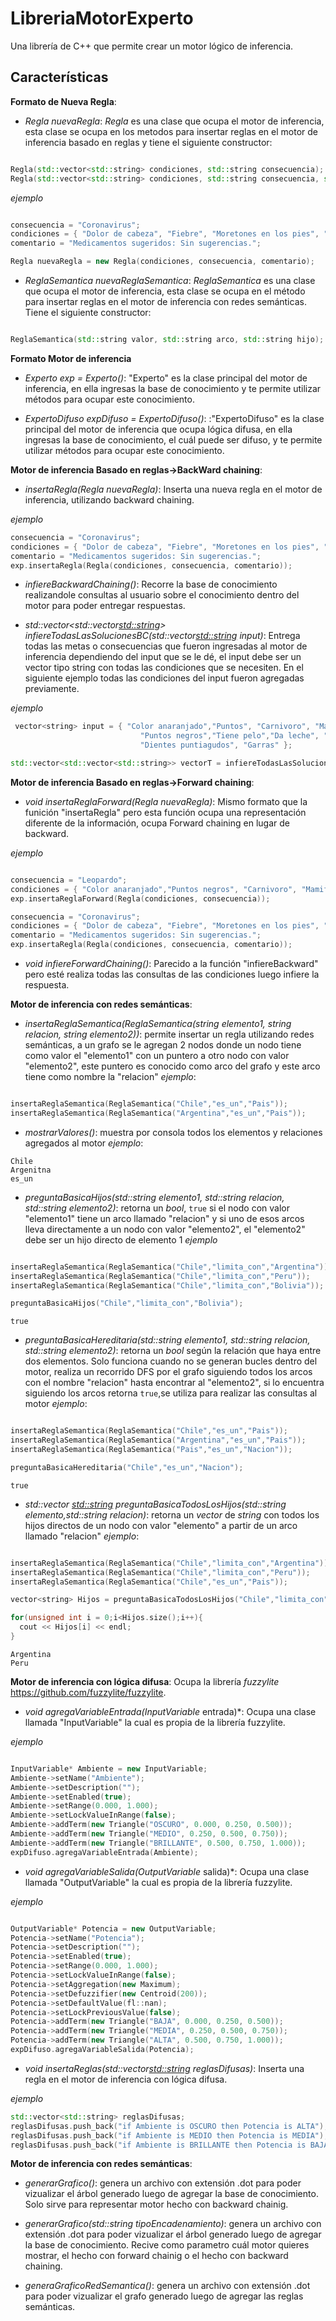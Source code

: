 # LibreriaMotorExperto

Una librería de C++ que permite crear un motor lógico de inferencia.

## Características

**Formato de Nueva Regla**:

- *Regla nuevaRegla*: *Regla* es una clase que ocupa el motor de inferencia, esta clase se ocupa en los metodos para insertar reglas en el motor de inferencia basado en reglas y tiene el siguiente constructor:

```cpp

Regla(std::vector<std::string> condiciones, std::string consecuencia);
Regla(std::vector<std::string> condiciones, std::string consecuencia, std::string comentario);

```
*ejemplo*

```cpp

consecuencia = "Coronavirus";
condiciones = { "Dolor de cabeza", "Fiebre", "Moretones en los pies", "Tos seca" };
comentario = "Medicamentos sugeridos: Sin sugerencias.";

Regla nuevaRegla = new Regla(condiciones, consecuencia, comentario);

```

- *ReglaSemantica nuevaReglaSemantica*: *ReglaSemantica* es una clase que ocupa el motor de inferencia, esta clase se ocupa en el método para insertar reglas en el motor de inferencia con redes semánticas. Tiene el siguiente constructor:

```cpp

ReglaSemantica(std::string valor, std::string arco, std::string hijo);

```
**Formato Motor de inferencia**

- *Experto exp = Experto()*: "Experto" es la clase principal del motor de inferencia, en ella ingresas la base de conocimiento y te permite utilizar métodos para ocupar este conocimiento.

- *ExpertoDifuso expDifuso = ExpertoDifuso()*: :"ExpertoDifuso" es la clase principal del motor de inferencia que ocupa lógica difusa, en ella ingresas la base de conocimiento, el cuál puede ser difuso, y te permite utilizar métodos para ocupar este conocimiento.

**Motor de inferencia Basado en reglas->BackWard chaining**: 

- *insertaRegla(Regla nuevaRegla)*: Inserta una nueva regla en el motor de inferencia, utilizando backward chaining.

*ejemplo*

```cpp
consecuencia = "Coronavirus";
condiciones = { "Dolor de cabeza", "Fiebre", "Moretones en los pies", "Tos seca" };
comentario = "Medicamentos sugeridos: Sin sugerencias.";
exp.insertaRegla(Regla(condiciones, consecuencia, comentario));
```

- *infiereBackwardChaining()*: Recorre la base de conocimiento realizandole consultas al usuario sobre el conocimiento dentro del motor para poder entregar respuestas.

- *std::vector<std::vector<std::string>> infiereTodasLasSolucionesBC(std::vector<std::string> input)*: Entrega todas las metas o consecuencias que fueron ingresadas al motor de inferencia dependiendo del input que se le dé, el input debe ser un vector tipo string con todas las condiciones que se necesiten. En el siguiente ejemplo todas las condiciones del input fueron agregadas previamente.

*ejemplo*

```cpp
 vector<string> input = { "Color anaranjado","Puntos", "Carnivoro", "Mamifero",
                             "Puntos negros","Tiene pelo","Da leche", "Come carne",
                             "Dientes puntiagudos", "Garras" };

std::vector<std::vector<std::string>> vectorT = infiereTodasLasSolucionesBC(std::vector<std::string> input);

```

**Motor de inferencia Basado en reglas->Forward chaining**: 

- *void insertaReglaForward(Regla nuevaRegla)*: Mismo formato que la funición "insertaRegla" pero esta función ocupa una representación diferente de la información, ocupa Forward chaining en lugar de backward.

*ejemplo*

```cpp

consecuencia = "Leopardo";
condiciones = { "Color anaranjado","Puntos negros", "Carnivoro", "Mamifero" };
exp.insertaReglaForward(Regla(condiciones, consecuencia));

consecuencia = "Coronavirus";
condiciones = { "Dolor de cabeza", "Fiebre", "Moretones en los pies", "Tos seca" };
comentario = "Medicamentos sugeridos: Sin sugerencias.";
exp.insertaRegla(Regla(condiciones, consecuencia, comentario));

```

- *void infiereForwardChaining()*: Parecido a la función "infiereBackward" pero esté realiza todas las consultas de las condiciones luego infiere la respuesta.

**Motor de inferencia con redes semánticas**: 

- *insertaReglaSemantica(ReglaSemantica(string elemento1, string relacion, string elemento2))*: permite insertar un regla utilizando redes semánticas, a un grafo se le agregan 2 nodos donde un nodo tiene como valor el "elemento1" con un puntero a otro nodo con valor "elemento2", este puntero es conocido como arco del grafo y este arco tiene como nombre la "relacion" *ejemplo*:

```cpp

insertaReglaSemantica(ReglaSemantica("Chile","es_un","Pais"));
insertaReglaSemantica(ReglaSemantica("Argentina","es_un","Pais"));

```

- *mostrarValores()*: muestra por consola todos los elementos y relaciones agregados al motor *ejemplo*:

```posh
Chile
Argenitna
es_un
```

- *preguntaBasicaHijos(std::string elemento1, std::string relacion, std::string elemento2)*: retorna un *bool*, `true` si el nodo con valor "elemento1" tiene un arco llamado "relacion" y si uno de esos arcos lleva directamente a un nodo con valor "elemento2", el "elemento2" debe ser un hijo directo de elemento 1 *ejemplo*

```cpp

insertaReglaSemantica(ReglaSemantica("Chile","limita_con","Argentina"));
insertaReglaSemantica(ReglaSemantica("Chile","limita_con","Peru"));
insertaReglaSemantica(ReglaSemantica("Chile","limita_con","Bolivia"));

preguntaBasicaHijos("Chile","limita_con","Bolivia");


```
```posh
true
```

- *preguntaBasicaHereditaria(std::string elemento1, std::string relacion, std::string elemento2)*: retorna un *bool* según la relación que haya entre dos elementos. Solo funciona cuando no se generan bucles dentro del motor, realiza un recorrido DFS por el grafo siguiendo todos los arcos con el nombre "relacion" hasta encontrar al "elemento2", si lo encuentra siguiendo los arcos retorna `true`,se utiliza para realizar las consultas al motor *ejemplo*:

```cpp

insertaReglaSemantica(ReglaSemantica("Chile","es_un","Pais"));
insertaReglaSemantica(ReglaSemantica("Argentina","es_un","Pais"));
insertaReglaSemantica(ReglaSemantica("Pais","es_un","Nacion"));

preguntaBasicaHereditaria("Chile","es_un","Nacion");

```
```posh
true
```

- *std::vector <std::string> preguntaBasicaTodosLosHijos(std::string elemento,std::string relacion)*: retorna un *vector* de *string* con todos los hijos directos de un nodo con valor "elemento" a partir de un arco llamado "relacion" *ejemplo*:

```cpp

insertaReglaSemantica(ReglaSemantica("Chile","limita_con","Argentina"));
insertaReglaSemantica(ReglaSemantica("Chile","limita_con","Peru"));
insertaReglaSemantica(ReglaSemantica("Chile","es_un","Pais"));

vector<string> Hijos = preguntaBasicaTodosLosHijos("Chile","limita_con");

for(unsigned int i = 0;i<Hijos.size();i++){
  cout << Hijos[i] << endl; 
}

```
```posh
Argentina
Peru
```
**Motor de inferencia con lógica difusa**: Ocupa la librería *fuzzylite* https://github.com/fuzzylite/fuzzylite. 

- *void agregaVariableEntrada(InputVariable* entrada)*: Ocupa una clase llamada "InputVariable" la cual es propia de la librería fuzzylite.

*ejemplo*

```cpp

InputVariable* Ambiente = new InputVariable;
Ambiente->setName("Ambiente");
Ambiente->setDescription("");
Ambiente->setEnabled(true);
Ambiente->setRange(0.000, 1.000);
Ambiente->setLockValueInRange(false);
Ambiente->addTerm(new Triangle("OSCURO", 0.000, 0.250, 0.500));
Ambiente->addTerm(new Triangle("MEDIO", 0.250, 0.500, 0.750));
Ambiente->addTerm(new Triangle("BRILLANTE", 0.500, 0.750, 1.000));
expDifuso.agregaVariableEntrada(Ambiente);

```

- *void agregaVariableSalida(OutputVariable* salida)*: Ocupa una clase llamada "OutputVariable" la cual es propia de la librería fuzzylite.

*ejemplo*

```cpp

OutputVariable* Potencia = new OutputVariable;
Potencia->setName("Potencia");
Potencia->setDescription("");
Potencia->setEnabled(true);
Potencia->setRange(0.000, 1.000);
Potencia->setLockValueInRange(false);
Potencia->setAggregation(new Maximum);
Potencia->setDefuzzifier(new Centroid(200));
Potencia->setDefaultValue(fl::nan);
Potencia->setLockPreviousValue(false);
Potencia->addTerm(new Triangle("BAJA", 0.000, 0.250, 0.500));
Potencia->addTerm(new Triangle("MEDIA", 0.250, 0.500, 0.750));
Potencia->addTerm(new Triangle("ALTA", 0.500, 0.750, 1.000));
expDifuso.agregaVariableSalida(Potencia);

```

- *void insertaReglas(std::vector<std::string> reglasDifusas)*: Inserta una regla en el motor de inferencia con lógica difusa.

*ejemplo*

```cpp
std::vector<std::string> reglasDifusas;
reglasDifusas.push_back("if Ambiente is OSCURO then Potencia is ALTA");
reglasDifusas.push_back("if Ambiente is MEDIO then Potencia is MEDIA");
reglasDifusas.push_back("if Ambiente is BRILLANTE then Potencia is BAJA");

```

**Motor de inferencia con redes semánticas**:

- *generarGrafico()*: genera un archivo con extensión .dot para poder vizualizar el árbol generado luego de agregar la base de conocimiento. Solo sirve para representar motor hecho con backward chainig.

- *generarGrafico(std::string tipoEncadenamiento)*: genera un archivo con extensión .dot para poder vizualizar el árbol generado luego de agregar la base de conocimiento. Recive como parametro cuál motor quieres mostrar, el hecho con forward chainig o el hecho con backward chaining.

- *generaGraficoRedSemantica()*: genera un archivo con extensión .dot para poder vizualizar el grafo generado luego de agregar las reglas semánticas.





